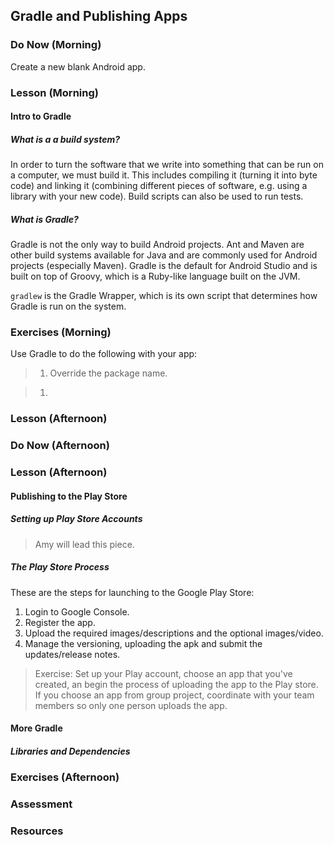 ## Gradle and Publishing Apps

### Do Now (Morning)

Create a new blank Android app.

### Lesson (Morning)

#### Intro to Gradle

##### What is a a build system?

In order to turn the software that we write into something that can be run on a computer, we must build it. This includes compiling it (turning it into byte code) and linking it (combining different pieces of software, e.g. using a library with your new code). Build scripts can also be used to run tests.

##### What is Gradle?

Gradle is not the only way to build Android projects. Ant and Maven are other build systems available for Java and are commonly used for Android projects (especially Maven). Gradle is the default for Android Studio and is built on top of Groovy, which is a Ruby-like language built on the JVM.

`gradlew` is the Gradle Wrapper, which is its own script that determines how Gradle is run on the system.

### Exercises (Morning)

Use Gradle to do the following with your app:

> 1. Override the package name.

> 1. 

### Lesson (Afternoon)

### Do Now (Afternoon)

### Lesson (Afternoon)

#### Publishing to the Play Store

##### Setting up Play Store Accounts

> Amy will lead this piece.

##### The Play Store Process

These are the steps for launching to the Google Play Store:

1. Login to Google Console.
1. Register the app.
1. Upload the required images/descriptions and the optional images/video.
1. Manage the versioning, uploading the apk and submit the updates/release notes.

> Exercise: Set up your Play account, choose an app that you've created, an begin the process of uploading the app to the Play store. If you choose an app from group project, coordinate with your team members so only one person uploads the app.

#### More Gradle

##### Libraries and Dependencies

### Exercises (Afternoon)

### Assessment

### Resources
